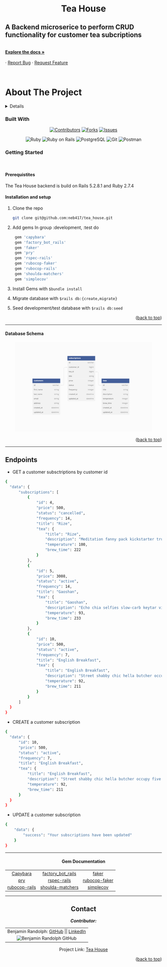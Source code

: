 <a name="readme-top"></a>

<h1 align="center"><strong>Tea House</strong></h1>

  <p align="center">
    <h2> A Backend microserice to perform CRUD functionality for customer tea subcriptions</h2>
    <br />
    <a href="https://github.com/neb417/tea_house"><strong>Explore the docs »</strong></a>
    <br />
    <br />
    ·
    <a href="https://github.com/neb417/tea_house/issues">Report Bug</a>
    ·
    <a href="https://github.com/neb417/tea_house/issues">Request Feature</a>
  </p>
</div>
<br>

# About The Project
<details>
  <h1><summary>Table of Contents</summary></h1>
  <ol>
    <li>
      <a href="#about-the-project">About The Project</a>
        <li><a href="#built-with">Built With</a></li>
    </li>
    <li>
      <a href="#getting-started">Getting Started</a>
        <li><a href="#prerequisites">Prerequisites</a></li>
        <li><a href="#installation">Installation</a></li>
    </li>
    <li><a href="#contributing">Contributing</a></li>
    <li><a href="#apis">APIs</a></li>
    <li><a href="#contacts">Contacts</a></li>
    <li><a href="#acknowledgments">Acknowledgments</a></li>
  </ol>
</details>
 

### Built With
<div align="center">

[![Contributors][contributors-shield]][contributors-url]
[![Forks][forks-shield]][forks-url]
[![Issues][issues-shield]][issues-url]


![Ruby](https://img.shields.io/badge/Ruby-CC342D?style=for-the-badge&logo=ruby&logoColor=white)
![Ruby on Rails](https://img.shields.io/badge/Ruby_on_Rails-CC0000?style=for-the-badge&logo=ruby-on-rails&logoColor=white)
![PostgreSQL](https://img.shields.io/badge/PostgreSQL-316192?style=for-the-badge&logo=postgresql&logoColor=white)
![Git](https://img.shields.io/badge/GIT-E44C30?style=for-the-badge&logo=git&logoColor=white)
![Postman](https://img.shields.io/badge/Postman-FF6C37?style=for-the-badge&logo=Postman&logoColor=white)

</div>


### Getting Started
<br />

#### Prerequistites

The Tea House backend is build on Rails 5.2.8.1 and Ruby 2.7.4


#### Installation and setup
1. Clone the repo
   ```sh
   git clone git@github.com:neb417/tea_house.git
   ```

1. Add gems
   In group :development, :test do

   ```sh
    gem 'capybara'
    gem 'factory_bot_rails'
    gem 'faker'
    gem 'pry'
    gem 'rspec-rails'
    gem 'rubocop-faker'
    gem 'rubocop-rails'
    gem 'shoulda-matchers'
    gem 'simplecov'
   ```

1. Install Gems with `$bundle install`

1. Migrate database with `$rails db:{create,migrate}`

1. Seed development/test database with `$rails db:seed`

<p align="right">(<a href="#readme-top">back to top</a>)</p>

--------

 #### Database Schema


<div align="center">
  <img width="441" alt="Screen Shot 2022-12-13 at 2 05 34 PM" src="documentation/schema_diagram.png">
</div>


<p align="right">(<a href="#readme-top">back to top</a>)</p>

---------



## Endpoints

* GET a customer subsctriptions by customer id

```sh
{
  "data": {
      "subscriptions": [
          {
              "id": 4,
              "price": 500,
              "status": "cancelled",
              "frequency": 14,
              "title": "Rize",
              "tea": {
                  "title": "Rize",
                  "description": "Meditation fanny pack kickstarter truffaut kinfolk aesthetic blue bottle chia.",
                  "temperature": 100,
                  "brew_time": 222
              }
          },
          {
              "id": 5,
              "price": 3008,
              "status": "active",
              "frequency": 14,
              "title": "Gaoshan",
              "tea": {
                  "title": "Gaoshan",
                  "description": "Echo chia selfies slow-carb keytar viral authentic jean shorts.",
                  "temperature": 93,
                  "brew_time": 233
              }
          },
          {
              "id": 10,
              "price": 500,
              "status": "active",
              "frequency": 7,
              "title": "English Breakfast",
              "tea": {
                  "title": "English Breakfast",
                  "description": "Street shabby chic hella butcher occupy five dollar toast mumblecore chia banjo.",
                  "temperature": 92,
                  "brew_time": 211
              }
          }
      ]
  }
}
```

* CREATE a customer subscription

```sh
{
  "data": {
      "id": 10,
      "price": 500,
      "status": "active",
      "frequency": 7,
      "title": "English Breakfast",
      "tea": {
          "title": "English Breakfast",
          "description": "Street shabby chic hella butcher occupy five dollar toast mumblecore chia banjo.",
          "temperature": 92,
          "brew_time": 211
      }
  }
}
```

* UPDATE a customer subscription

```sh
{
    "data": {
        "success": "Your subscriptions have been updated"
    }
}
```
---------

<div align="center">

#### Gem Documentation

<table>
  <tr>
    <td align="center"><a href="https://github.com/teamcapybara/capybara">Capybara</a></td>
    <td align="center"><a href="https://github.com/thoughtbot/factory_bot_rails">factory_bot_rails</a></td>
    <td align="center"><a href="https://github.com/faker-ruby/faker">faker</a></td>
  </tr>
  <tr>
    <td align="center"><a href="https://github.com/pry/pry">pry</a></td>
    <td align="center"><a href="https://github.com/rspec/rspec-rails">rspec-rails</a></td>
    <td align="center"><a href="https://github.com/rubocop/rubocop-rails">rubocop-faker</a></td>
  </tr>
  <tr>
    <td align="center"><a href="https://github.com/koic/rubocop-faker">rubocop-rails</a></td>
    <td align="center"><a href="https://github.com/thoughtbot/shoulda-matchers">shoulda-matchers</a></td>
    <td align="center"><a href="https://github.com/simplecov-ruby/simplecov">simplecov</a></td>
  </tr>
</table>
</div>

------

<div align="center">

## Contact

***Contributor:***

<table align="center">
    <tr>
        <td align="center"> Benjamin Randolph: <a href="https://github.com/neb417">GitHub</a> || <a href="https://www.linkedin.com/in/benjamin-randolph-43881a95/">LinkedIn</a></td>
    </tr>
 <td align="center"><img src="https://avatars.githubusercontent.com/u/104036158?v=4" alt="Benjamin Randolph GitHub"
 width="150" height="auto" /></td>
</table>



Project Link: [Tea House](https://github.com/neb417/tea_house)


<p align="right">(<a href="#readme-top">back to top</a>)</p>
</div>

[contributors-shield]: https://img.shields.io/github/contributors/Eat-Local/eat-local-be.svg?style=for-the-badge
[contributors-url]: https://github.com/neb417/tea_house/graphs/contributors
[forks-shield]: https://img.shields.io/github/forks/Eat-Local/eat-local-be.svg?style=for-the-badge
[forks-url]: https://github.com/neb417/tea_house/network/members
[issues-shield]: https://img.shields.io/github/issues/Eat-Local/eat-local-be.svg?style=for-the-badge
[issues-url]: https://github.com/neb417/tea_house/issues
